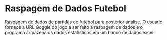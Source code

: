 # Raspagem de Dados Futebol
 
Raspagem de dados de partidas de futebol para posterior análise.
O usuário fornece a URL Goggle do jogo a ser feito a raspagem de dados e o programa armazena os dados estatísticos em um banco de dados excel.